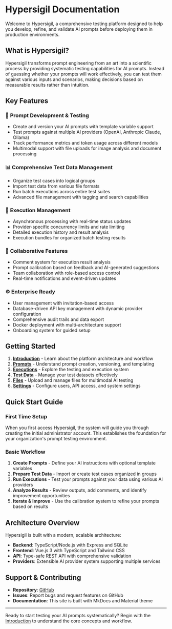 # Hypersigil Documentation

Welcome to Hypersigil, a comprehensive testing platform designed to help you develop, refine, and validate AI prompts before deploying them in production environments.

## What is Hypersigil?

Hypersigil transforms prompt engineering from an art into a scientific process by providing systematic testing capabilities for AI prompts. Instead of guessing whether your prompts will work effectively, you can test them against various inputs and scenarios, making decisions based on measurable results rather than intuition.

## Key Features

### 🎯 **Prompt Development & Testing**
- Create and version your AI prompts with template variable support
- Test prompts against multiple AI providers (OpenAI, Anthropic Claude, Ollama)
- Track performance metrics and token usage across different models
- Multimodal support with file uploads for image analysis and document processing

### 📊 **Comprehensive Test Data Management**
- Organize test cases into logical groups
- Import test data from various file formats
- Run batch executions across entire test suites
- Advanced file management with tagging and search capabilities

### 🔄 **Execution Management**
- Asynchronous processing with real-time status updates
- Provider-specific concurrency limits and rate limiting
- Detailed execution history and result analysis
- Execution bundles for organized batch testing results

### 💬 **Collaborative Features**
- Comment system for execution result analysis
- Prompt calibration based on feedback and AI-generated suggestions
- Team collaboration with role-based access control
- Real-time notifications and event-driven updates

### ⚙️ **Enterprise Ready**
- User management with invitation-based access
- Database-driven API key management with dynamic provider configuration
- Comprehensive audit trails and data export
- Docker deployment with multi-architecture support
- Onboarding system for guided setup

## Getting Started

1. **[Introduction](introduction.md)** - Learn about the platform architecture and workflow
2. **[Prompts](prompts.md)** - Understand prompt creation, versioning, and templating
3. **[Executions](executions.md)** - Explore the testing and execution system
4. **[Test Data](test-data.md)** - Manage your test datasets effectively
5. **[Files](files.md)** - Upload and manage files for multimodal AI testing
6. **[Settings](settings.md)** - Configure users, API access, and system settings

## Quick Start Guide

### First Time Setup
When you first access Hypersigil, the system will guide you through creating the initial administrator account. This establishes the foundation for your organization's prompt testing environment.

### Basic Workflow
1. **Create Prompts** - Define your AI instructions with optional template variables
2. **Prepare Test Data** - Import or create test cases organized in groups
3. **Run Executions** - Test your prompts against your data using various AI providers
4. **Analyze Results** - Review outputs, add comments, and identify improvement opportunities
5. **Iterate & Improve** - Use the calibration system to refine your prompts based on results

## Architecture Overview

Hypersigil is built with a modern, scalable architecture:

- **Backend**: TypeScript/Node.js with Express and SQLite
- **Frontend**: Vue.js 3 with TypeScript and Tailwind CSS
- **API**: Type-safe REST API with comprehensive validation
- **Providers**: Extensible AI provider system supporting multiple services

## Support & Contributing

- **Repository**: [GitHub](https://github.com/hypersigilhq/hypersigil)
- **Issues**: Report bugs and request features on GitHub
- **Documentation**: This site is built with MkDocs and Material theme

---

Ready to start testing your AI prompts systematically? Begin with the [Introduction](introduction.md) to understand the core concepts and workflow.

